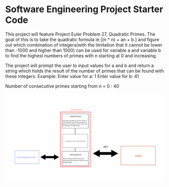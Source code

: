 
# Software Engineering Project Starter Code

This project will feature Project Euler Problem 27, Quadratic Primes. The goal of this is to take the quadratic formula ie [(n * n) + an + b.] and figure out which combination of integers(with the limitation that it cannot be lower than -1000 and higher than 1000) can be used for variable a and variable b to find the highest numbers of primes with n starting at 0 and increasing. 

The project will prompt the user to input values for a and b and return a string which holds the result of the number of primes that can be found with these integers. 
Example:
Enter value for a:
1
Enter value for b:
41

Number of consecutive primes starting from n = 0 :  40    


![Diagram for APIs](https://github.com/CPS353-Suny-New-Paltz/project-starter-code-kevmill29/blob/feature/KevinEmileDiagram.png?raw=true)

